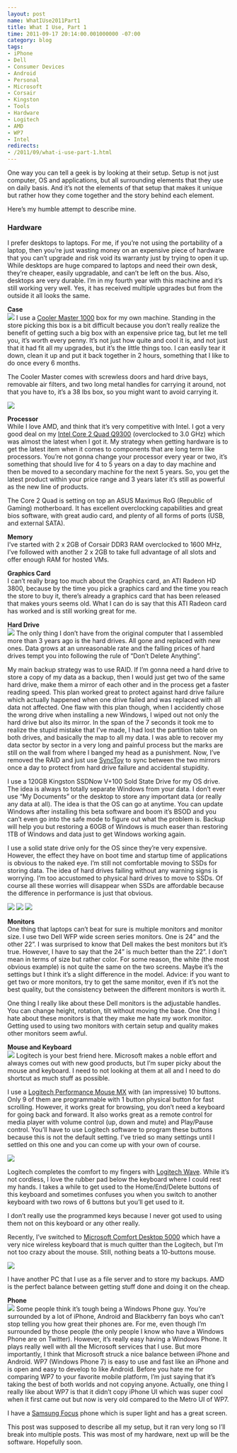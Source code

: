 ```yaml
---
layout: post
name: WhatIUse2011Part1
title: What I Use, Part 1
time: 2011-09-17 20:14:00.001000000 -07:00
category: blog
tags:
- iPhone
- Dell
- Consumer Devices
- Android
- Personal
- Microsoft
- Corsair
- Kingston
- Tools
- Hardware
- Logitech
- AMD
- WP7
- Intel
redirects:
- /2011/09/what-i-use-part-1.html
---
```

One way you can tell a geek is by looking at their setup. Setup is not just computer, OS and applications, but all surrounding elements that they use on daily basis. And it’s not the elements of that setup that makes it unique but rather how they come together and the story behind each element.

Here’s my humble attempt to describe mine.

### Hardware

I prefer desktops to laptops. For me, if you’re not using the portability of a laptop, then you’re just wasting money on an expensive piece of hardware that you can’t upgrade and risk void its warranty just by trying to open it up. While desktops are huge compared to laptops and need their own desk, they’re cheaper, easily upgradable, and can’t be left on the bus. Also, desktops are very durable. I’m in my fourth year with this machine and it’s still working very well. Yes, it has received multiple upgrades but from the outside it all looks the same.

**Case**  
<img class="imageOnRight" src="{{ site.blogImagesFolder }}{{ page.name }}/MasterCooler03.jpg">
I use a [Cooler Master 1000](http://www.coolermaster-usa.com/product.php?category_id=18&amp;product_id=2700) box for my own machine. Standing in the store picking this box is a bit difficult because you don’t really realize the benefit of getting such a big box with an expensive price tag, but let me tell you, it’s worth every penny. It’s not just how quite and cool it is, and not just that it had fit all my upgrades, but it’s the little things too. I can easily tear it down, clean it up and put it back together in 2 hours, something that I like to do once every 6 months.

The Cooler Master comes with screwless doors and hard drive bays, removable air filters, and two long metal handles for carrying it around, not that you have to, it’s a 38 lbs box, so you might want to avoid carrying it.

<img class="imageOnRight" src="{{ site.blogImagesFolder }}{{ page.name }}/MasterCooler01.jpg">

**Processor**  
While I love AMD, and think that it’s very competitive with Intel. I got a very good deal on my [Intel Core 2 Quad Q9300](http://ark.intel.com/products/33922/Intel-Core2-Quad-Processor-Q9300-%286M-Cache-2_50-GHz-1333-MHz-FSB%29) (overclocked to 3.0 GHz) which was almost the latest when I got it. My strategy when getting hardware is to get the latest item when it comes to components that are long term like processors. You’re not gonna change your processor every year or two, it’s something that should live for 4 to 5 years on a day to day machine and then be moved to a secondary machine for the next 5 years. So, you get the latest product within your price range and 3 years later it’s still as powerful as the new line of products.

The Core 2 Quad is setting on top an ASUS Maximus RoG (Republic of Gaming) motherboard. It has excellent overclocking capabilities and great bios software, with great audio card, and plenty of all forms of ports (USB, and external SATA).

**Memory**  
I’ve started with 2 x 2GB of Corsair DDR3 RAM overclocked to 1600 MHz, I’ve followed with another 2 x 2GB to take full advantage of all slots and offer enough RAM for hosted VMs.

**Graphics Card**  
I can’t really brag too much about the Graphics card, an ATI Radeon HD 3800, because by the time you pick a graphics card and the time you reach the store to buy it, there’s already a graphics card that has been released that makes yours seems old. What I can do is say that this ATI Radeon card has worked and is still working great for me.

**Hard Drive**  
<img class="imageOnRight" src="{{ site.blogImagesFolder }}{{ page.name }}/KingstonSSD02.jpg">
The only thing I don’t have from the original computer that I assembled more than 3 years ago is the hard drives. All gone and replaced with new ones. Data grows at an unreasonable rate and the falling prices of hard drives tempt you into following the rule of “Don’t Delete Anything”.

My main backup strategy was to use RAID. If I’m gonna need a hard drive to store a copy of my data as a backup, then I would just get two of the same hard drive, make them a mirror of each other and in the process get a faster reading speed. This plan worked great to protect against hard drive failure which actually happened when one drive failed and was replaced with all data not affected. One flaw with this plan though, when I accidently chose the wrong drive when installing a new Windows, I wiped out not only the hard drive but also its mirror. In the span of the 7 seconds it took me to realize the stupid mistake that I’ve made, I had lost the partition table on both drives, and basically the map to all my data. I was able to recover my data sector by sector in a very long and painful process but the marks are still on the wall from where I banged my head as a punishment. Now, I’ve removed the RAID and just use [SyncToy](http://www.microsoft.com/download/en/details.aspx?id=15155) to sync between the two mirrors once a day to protect from hard drive failure and accidental stupidity.

I use a 120GB Kingston SSDNow V+100 Sold State Drive for my OS drive. The idea is always to totally separate Windows from your data. I don’t ever use “My Documents” or the desktop to store any important data (or really any data at all). The idea is that the OS can go at anytime. You can update Windows after installing this beta software and boom it’s BSOD and you can’t even go into the safe mode to figure out what the problem is. Backup will help you but restoring a 60GB of Windows is much easer than restoring 1TB of Windows and data just to get Windows working again.

I use a solid state drive only for the OS since they’re very expensive. However, the effect they have on boot time and startup time of applications is obvious to the naked eye. I’m still not comfortable moving to SSDs for storing data. The idea of hard drives failing without any warning signs is worrying. I’m too accustomed to physical hard drives to move to SSDs. Of course all these worries will disappear when SSDs are affordable because the difference in performance is just that obvious.

<img class="imageOnRight" src="{{ site.blogImagesFolder }}{{ page.name }}/DellMonitor01.jpg">
<img class="imageOnRight" src="{{ site.blogImagesFolder }}{{ page.name }}/DellMonitor02.jpg">
<img class="imageOnRight" src="{{ site.blogImagesFolder }}{{ page.name }}/DellMonitor03.jpg">

**Monitors**  
One thing that laptops can’t beat for sure is multiple monitors and monitor size. I use two Dell WFP wide screen series monitors. One is 24” and the other 22”. I was surprised to know that Dell makes the best monitors but it’s true. However, I have to say that the 24” is much better than the 22”. I don’t mean in terms of size but rather color. For some reason, the white (the most obvious example) is not quite the same on the two screens. Maybe it’s the settings but I think it’s a slight difference in the model. Advice: if you want to get two or more monitors, try to get the same monitor, even if it’s not the best quality, but the consistency between the different monitors is worth it.

One thing I really like about these Dell monitors is the adjustable handles. You can change height, rotation, tilt without moving the base. One thing I hate about these monitors is that they make me hate my work monitor. Getting used to using two monitors with certain setup and quality makes other monitors seem awful.

**Mouse and Keyboard**  
<img class="imageInCenter" src="{{ site.blogImagesFolder }}{{ page.name }}/LogitechPerformanceMouseMX01.jpg">
Logitech is your best friend here. Microsoft makes a noble effort and always comes out with new good products, but I’m super picky about the mouse and keyboard. I need to not looking at them at all and I need to do shortcut as much stuff as possible.

I use a [Logitech Performance Mouse MX](http://www.logitech.com/en-us/mice-pointers/mice/devices/5845) with (an impressive) 10 buttons. Only 9 of them are programmable with 1 button physical button for fast scrolling. However, it works great for browsing, you don’t need a keyboard for going back and forward. It also works great as a remote control for media player with volume control (up, down and mute) and Play/Pause control. You’ll have to use Logitech software to program these buttons because this is not the default setting. I’ve tried so many settings until I settled on this one and you can come up with your own of course.

<img class="imageInCenter" src="{{ site.blogImagesFolder }}{{ page.name }}/LogitechWave01.jpg">

Logitech completes the comfort to my fingers with [Logitech Wave](http://www.logitech.com/en-us/keyboards/keyboard/devices/5994). While it’s not cordless, I love the rubber pad below the keyboard where I could rest my hands. I takes a while to get used to the Home/End/Delete buttons of this keyboard and sometimes confuses you when you switch to another keyboard with two rows of 6 buttons but you’ll get used to it.

I don’t really use the programmed keys because I never got used to using them not on this keyboard or any other really.

Recently, I’ve switched to [Microsoft Comfort Desktop 5000](http://www.microsoft.com/hardware/en-us/p/wireless-comfort-desktop-5000/CSD-00001) which have a very nice wireless keyboard that is much quitter than the Logitech, but I’m not too crazy about the mouse. Still, nothing beats a 10-buttons mouse.

<img class="imageInCenter" src="{{ site.blogImagesFolder }}{{ page.name }}/MicrosoftComfortDesktop01.jpg">

I have another PC that I use as a file server and to store my backups. AMD is the perfect balance between getting stuff done and doing it on the cheap.

**Phone**  
<img class="imageOnRight" src="{{ site.blogImagesFolder }}{{ page.name }}/SamsungFocus01.jpg">
Some people think it’s tough being a Windows Phone guy. You’re surrounded by a lot of iPhone, Android and Blackberry fan boys who can’t stop telling you how great their phones are. For me, even though I’m surrounded by those people (the only people I know who have a Windows Phone are on Twitter). However, it’s really easy having a Windows Phone. It plays really well with all the Microsoft services that I use. But more importantly, I think that Microsoft struck a nice balance between iPhone and Android. WP7 (Windows Phone 7) is easy to use and fast like an iPhone and is open and easy to develop to like Android. Before you hate me for comparing WP7 to your favorite mobile platform, I’m just saying that it’s taking the best of both worlds and not copying anyone. Actually, one thing I really like about WP7 is that it didn’t copy iPhone UI which was super cool when it first came out but now is very old compared to the Metro UI of WP7.

I have a [Samsung Focus](http://www.samsung.com/us/mobile/cell-phones/SGH-I917ZKAATT) phone which is super light and has a great screen.

This post was supposed to describe all my setup, but it ran very long so I’ll break into multiple posts. This was most of my hardware, next up will be the software. Hopefully soon.
